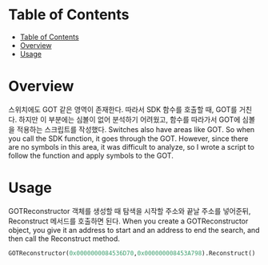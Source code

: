 # Table of Contents
- [Table of Contents](#table-of-contents)
- [Overview](#overview)
- [Usage](#usage)


# Overview

스위치에도 GOT 같은 영역이 존재한다. 따라서 SDK 함수를 호출할 때, GOT를 거친다. 하지만 이 부분에는 심볼이 없어 분석하기 어려웠고, 함수를 따라가서 GOT에 심볼을 적용하는 스크립트를 작성했다.
Switches also have areas like GOT. So when you call the SDK function, it goes through the GOT. However, since there are no symbols in this area, it was difficult to analyze, so I wrote a script to follow the function and apply symbols to the GOT.

# Usage

GOTReconstructor 객체를 생성할 때 탐색을 시작할 주소와 끝날 주소를 넣어준뒤, Reconstruct 메서드를 호출하면 된다.
When you create a GOTReconstructor object, you give it an address to start and an address to end the search, and then call the Reconstruct method.

```python
GOTReconstructor(0x0000000084536D70,0x000000008453A798).Reconstruct()
```
